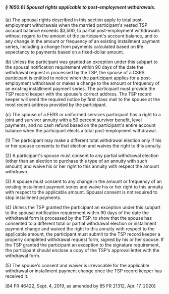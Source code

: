 ##### § 1650.61 Spousal rights applicable to post-employment withdrawals. #####

(a) The spousal rights described in this section apply to total post-employment withdrawals when the married participant's vested TSP account balance exceeds $3,500, to partial post-employment withdrawals without regard to the amount of the participant's account balance, and to any change in the amount or frequency of an existing installment payment series, including a change from payments calculated based on life expectancy to payments based on a fixed-dollar amount.

(b) Unless the participant was granted an exception under this subpart to the spousal notification requirement within 90 days of the date the withdrawal request is processed by the TSP, the spouse of a CSRS participant is entitled to notice when the participant applies for a post-employment withdrawal or makes a change to the amount or frequency of an existing installment payment series. The participant must provide the TSP record keeper with the spouse's correct address. The TSP record keeper will send the required notice by first class mail to the spouse at the most recent address provided by the participant.

(c) The spouse of a FERS or uniformed services participant has a right to a joint and survivor annuity with a 50 percent survivor benefit, level payments, and no cash refund based on the participant's entire account balance when the participant elects a total post-employment withdrawal.

(1) The participant may make a different total withdrawal election only if his or her spouse consents to that election and waives the right to this annuity.

(2) A participant's spouse must consent to any partial withdrawal election (other than an election to purchase this type of an annuity with such amount) and waive his or her right to this annuity with respect the amount withdrawn.

(3) A spouse must consent to any change in the amount or frequency of an existing installment payment series and waive his or her right to this annuity with respect to the applicable amount. Spousal consent is not required to stop installment payments.

(4) Unless the TSP granted the participant an exception under this subpart to the spousal notification requirement within 90 days of the date the withdrawal form is processed by the TSP, to show that the spouse has consented to a different total or partial withdrawal election or installment payment change and waived the right to this annuity with respect to the applicable amount, the participant must submit to the TSP record keeper a properly completed withdrawal request form, signed by his or her spouse. If the TSP granted the participant an exception to the signature requirement, the participant should enclose a copy of the TSP's approval letter with the withdrawal form.

(5) The spouse's consent and waiver is irrevocable for the applicable withdrawal or installment payment change once the TSP record keeper has received it.

[84 FR 46422, Sept. 4, 2019, as amended by 85 FR 21312, Apr. 17, 2020]